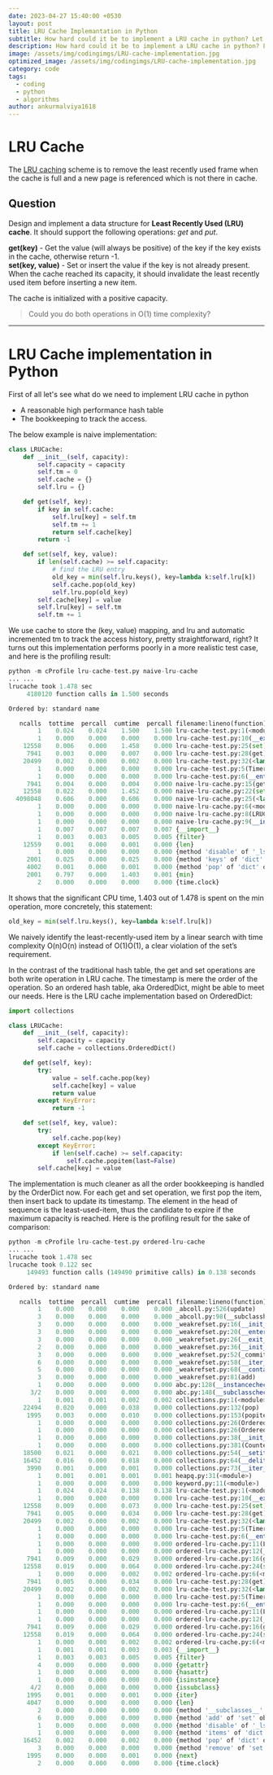 ```yaml
---
date: 2023-04-27 15:40:00 +0530
layout: post
title: LRU Cache Implemantation in Python
subtitle: How hard could it be to implement a LRU cache in python? Let's find out.
description: How hard could it be to implement a LRU cache in python? Let's find out.
image: /assets/img/codingimgs/LRU-cache-implementation.jpg
optimized_image: /assets/img/codingimgs/LRU-cache-implementation.jpg
category: code
tags:
  - coding
  - python
  - algorithms
author: ankurmalviya1618
---
```


# LRU Cache
The [LRU caching](https://en.wikipedia.org/wiki/Cache_replacement_policies#LRU) scheme is to remove the least recently used frame when the cache is full and a new page is referenced which is not there in cache.

## Question

Design and implement a data structure for **Least Recently Used (LRU) cache**. It should support the following operations: *get* and *put*.

**get(key)** - Get the value (will always be positive) of the key if the key exists in the cache, otherwise return -1.<br>
**set(key, value)** - Set or insert the value if the key is not already present. When the cache reached its capacity, it should invalidate the least recently used item before inserting a new item.

The cache is initialized with a positive capacity.

> Could you do both operations in O(1) time complexity?

***
# LRU Cache implementation in Python
First of all let's see what do we need to implement LRU cache in python
- A reasonable high performance hash table
- The bookkeeping to track the access.

The below example is naive implementation:
```python
class LRUCache:
    def __init__(self, capacity):
        self.capacity = capacity
        self.tm = 0
        self.cache = {}
        self.lru = {}

    def get(self, key):
        if key in self.cache:
            self.lru[key] = self.tm
            self.tm += 1
            return self.cache[key]
        return -1

    def set(self, key, value):
        if len(self.cache) >= self.capacity:
            # find the LRU entry
            old_key = min(self.lru.keys(), key=lambda k:self.lru[k])
            self.cache.pop(old_key)
            self.lru.pop(old_key)
        self.cache[key] = value
        self.lru[key] = self.tm
        self.tm += 1
```
We use cache to store the (key, value) mapping, and lru and automatic incremented tm to track the access history, pretty straightforward, right?
It turns out this implementation performs poorly in a more realistic test case, and here is the profiling result:

```python
python -m cProfile lru-cache-test.py naive-lru-cache
... ...
lrucache took 1.478 sec
     4180120 function calls in 1.500 seconds

Ordered by: standard name

   ncalls  tottime  percall  cumtime  percall filename:lineno(function)
        1    0.024    0.024    1.500    1.500 lru-cache-test.py:1(<module>)
        1    0.000    0.000    0.000    0.000 lru-cache-test.py:10(__exit__)
    12558    0.006    0.000    1.458    0.000 lru-cache-test.py:25(set)
     7941    0.003    0.000    0.007    0.000 lru-cache-test.py:28(get)
    20499    0.002    0.000    0.002    0.000 lru-cache-test.py:32(<lambda>)
        1    0.000    0.000    0.000    0.000 lru-cache-test.py:5(Timer)
        1    0.000    0.000    0.000    0.000 lru-cache-test.py:6(__enter__)
     7941    0.004    0.000    0.004    0.000 naive-lru-cache.py:15(get)
    12558    0.022    0.000    1.452    0.000 naive-lru-cache.py:22(set)
  4098048    0.606    0.000    0.606    0.000 naive-lru-cache.py:25(<lambda>)
        1    0.000    0.000    0.000    0.000 naive-lru-cache.py:6(<module>)
        1    0.000    0.000    0.000    0.000 naive-lru-cache.py:8(LRUCache)
        1    0.000    0.000    0.000    0.000 naive-lru-cache.py:9(__init__)
        1    0.007    0.007    0.007    0.007 {__import__}
        1    0.003    0.003    0.005    0.005 {filter}
    12559    0.001    0.000    0.001    0.000 {len}
        1    0.000    0.000    0.000    0.000 {method 'disable' of '_lsprof.Profiler' objects}
     2001    0.025    0.000    0.025    0.000 {method 'keys' of 'dict' objects}
     4002    0.001    0.000    0.001    0.000 {method 'pop' of 'dict' objects}
     2001    0.797    0.000    1.403    0.001 {min}
        2    0.000    0.000    0.000    0.000 {time.clock}
```

It shows that the significant CPU time, 1.403 out of 1.478 is spent on the min operation, more concretely, this statement:
```python
old_key = min(self.lru.keys(), key=lambda k:self.lru[k])
```
We naively identify the least-recently-used item by a linear search with time complexity O(n)O(n) instead of O(1)O(1), a clear violation of the set’s requirement.

In the contrast of the traditional hash table, the get and set operations are both write operation in LRU cache. The timestamp is mere the order of the operation. So an ordered hash table, aka OrderedDict, might be able to meet our needs. Here is the LRU cache implementation based on OrderedDict:
```python
import collections

class LRUCache:
    def __init__(self, capacity):
        self.capacity = capacity
        self.cache = collections.OrderedDict()

    def get(self, key):
        try:
            value = self.cache.pop(key)
            self.cache[key] = value
            return value
        except KeyError:
            return -1

    def set(self, key, value):
        try:
            self.cache.pop(key)
        except KeyError:
            if len(self.cache) >= self.capacity:
                self.cache.popitem(last=False)
        self.cache[key] = value
```

The implementation is much cleaner as all the order bookkeeping is handled by the OrderDict now. For each get and set operation, we first pop the item, then insert back to update its timestamp. The element in the head of sequence is the least-used-item, thus the candidate to expire if the maximum capacity is reached. Here is the profiling result for the sake of comparison:

```python
python -m cProfile lru-cache-test.py ordered-lru-cache
... ...
lrucache took 1.478 sec
lrucache took 0.122 sec
     149493 function calls (149490 primitive calls) in 0.138 seconds

Ordered by: standard name

   ncalls  tottime  percall  cumtime  percall filename:lineno(function)
        1    0.000    0.000    0.000    0.000 _abcoll.py:526(update)
        3    0.000    0.000    0.000    0.000 _abcoll.py:98(__subclasshook__)
        3    0.000    0.000    0.000    0.000 _weakrefset.py:16(__init__)
        3    0.000    0.000    0.000    0.000 _weakrefset.py:20(__enter__)
        3    0.000    0.000    0.000    0.000 _weakrefset.py:26(__exit__)
        2    0.000    0.000    0.000    0.000 _weakrefset.py:36(__init__)
        3    0.000    0.000    0.000    0.000 _weakrefset.py:52(_commit_removals)
        6    0.000    0.000    0.000    0.000 _weakrefset.py:58(__iter__)
        5    0.000    0.000    0.000    0.000 _weakrefset.py:68(__contains__)
        3    0.000    0.000    0.000    0.000 _weakrefset.py:81(add)
        1    0.000    0.000    0.000    0.000 abc.py:128(__instancecheck__)
      3/2    0.000    0.000    0.000    0.000 abc.py:148(__subclasscheck__)
        1    0.001    0.001    0.002    0.002 collections.py:1(<module>)
    22494    0.020    0.000    0.038    0.000 collections.py:132(pop)
     1995    0.003    0.000    0.010    0.000 collections.py:153(popitem)
        1    0.000    0.000    0.000    0.000 collections.py:26(OrderedDict)
        1    0.000    0.000    0.000    0.000 collections.py:26(OrderedDict)
        1    0.000    0.000    0.000    0.000 collections.py:38(__init__)
        1    0.000    0.000    0.000    0.000 collections.py:381(Counter)
    18500    0.021    0.000    0.021    0.000 collections.py:54(__setitem__)
    16452    0.016    0.000    0.018    0.000 collections.py:64(__delitem__)
     3990    0.001    0.000    0.001    0.000 collections.py:73(__iter__)
        1    0.001    0.001    0.001    0.001 heapq.py:31(<module>)
        1    0.000    0.000    0.000    0.000 keyword.py:11(<module>)
        1    0.024    0.024    0.138    0.138 lru-cache-test.py:1(<module>)
        1    0.000    0.000    0.000    0.000 lru-cache-test.py:10(__exit__)
    12558    0.009    0.000    0.073    0.000 lru-cache-test.py:25(set)
     7941    0.005    0.000    0.034    0.000 lru-cache-test.py:28(get)
    20499    0.002    0.000    0.002    0.000 lru-cache-test.py:32(<lambda>)
        1    0.000    0.000    0.000    0.000 lru-cache-test.py:5(Timer)
        1    0.000    0.000    0.000    0.000 lru-cache-test.py:6(__enter__)
        1    0.000    0.000    0.000    0.000 ordered-lru-cache.py:11(LRUCache)
        1    0.000    0.000    0.000    0.000 ordered-lru-cache.py:12(__init__)
     7941    0.009    0.000    0.029    0.000 ordered-lru-cache.py:16(get)
    12558    0.019    0.000    0.064    0.000 ordered-lru-cache.py:24(set)
        1    0.000    0.000    0.002    0.002 ordered-lru-cache.py:6(<module>)
     7941    0.005    0.000    0.034    0.000 lru-cache-test.py:28(get)
    20499    0.002    0.000    0.002    0.000 lru-cache-test.py:32(<lambda>)
        1    0.000    0.000    0.000    0.000 lru-cache-test.py:5(Timer)
        1    0.000    0.000    0.000    0.000 lru-cache-test.py:6(__enter__)
        1    0.000    0.000    0.000    0.000 ordered-lru-cache.py:11(LRUCache)
        1    0.000    0.000    0.000    0.000 ordered-lru-cache.py:12(__init__)
     7941    0.009    0.000    0.029    0.000 ordered-lru-cache.py:16(get)
    12558    0.019    0.000    0.064    0.000 ordered-lru-cache.py:24(set)
        1    0.000    0.000    0.002    0.002 ordered-lru-cache.py:6(<module>)
        1    0.001    0.001    0.003    0.003 {__import__}
        1    0.003    0.003    0.005    0.005 {filter}
        4    0.000    0.000    0.000    0.000 {getattr}
        1    0.000    0.000    0.000    0.000 {hasattr}
        1    0.000    0.000    0.000    0.000 {isinstance}
      4/2    0.000    0.000    0.000    0.000 {issubclass}
     1995    0.001    0.000    0.001    0.000 {iter}
     4047    0.000    0.000    0.000    0.000 {len}
        2    0.000    0.000    0.000    0.000 {method '__subclasses__' of 'type' objects}
        6    0.000    0.000    0.000    0.000 {method 'add' of 'set' objects}
        1    0.000    0.000    0.000    0.000 {method 'disable' of '_lsprof.Profiler' objects}
        1    0.000    0.000    0.000    0.000 {method 'items' of 'dict' objects}
    16452    0.002    0.000    0.002    0.000 {method 'pop' of 'dict' objects}
        3    0.000    0.000    0.000    0.000 {method 'remove' of 'set' objects}
     1995    0.000    0.000    0.001    0.000 {next}
        2    0.000    0.000    0.000    0.000 {time.clock}
```
